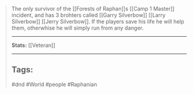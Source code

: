 >The only survivor of the [[Forests of Raphan]]s [[Camp 1 Master]] incident, and has 3 brohters called [[Garry Silverbow]] [[Larry Silverbow]] [[Jerry Silverbow]]. 
>If the players save his life he will help them, otherwhise he will simply run from any danger.
>___
>**Stats:** [[Veteran]]
>___
>## Tags:
> #dnd #World #people #Raphanian 